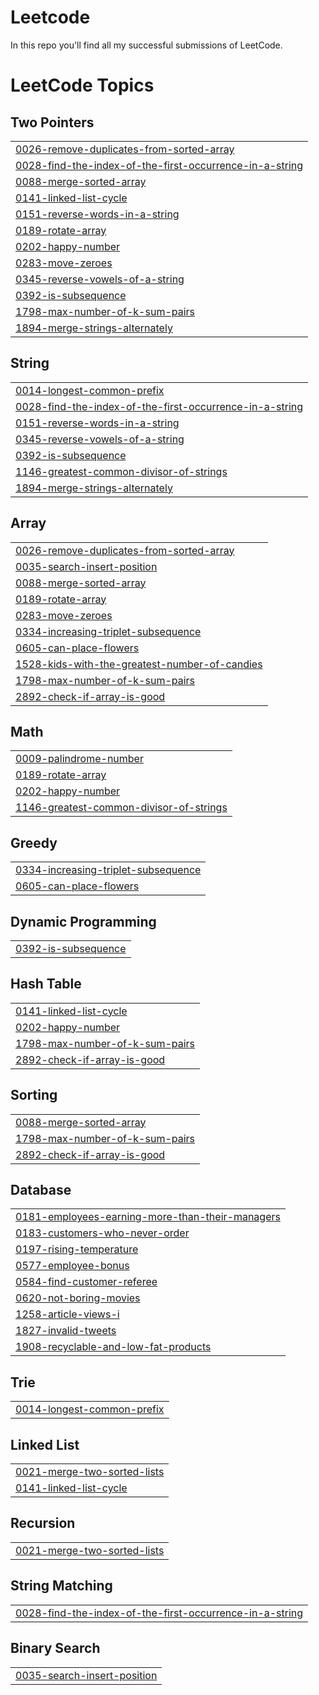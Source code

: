 # Leetcode

In this repo you'll find all my successful submissions of LeetCode.

<!---LeetCode Topics Start-->
# LeetCode Topics
## Two Pointers
|  |
| ------- |
| [0026-remove-duplicates-from-sorted-array](https://github.com/tylrishabh/Leetcode/tree/master/0026-remove-duplicates-from-sorted-array) |
| [0028-find-the-index-of-the-first-occurrence-in-a-string](https://github.com/tylrishabh/Leetcode/tree/master/0028-find-the-index-of-the-first-occurrence-in-a-string) |
| [0088-merge-sorted-array](https://github.com/tylrishabh/Leetcode/tree/master/0088-merge-sorted-array) |
| [0141-linked-list-cycle](https://github.com/tylrishabh/Leetcode/tree/master/0141-linked-list-cycle) |
| [0151-reverse-words-in-a-string](https://github.com/tylrishabh/Leetcode/tree/master/0151-reverse-words-in-a-string) |
| [0189-rotate-array](https://github.com/tylrishabh/Leetcode/tree/master/0189-rotate-array) |
| [0202-happy-number](https://github.com/tylrishabh/Leetcode/tree/master/0202-happy-number) |
| [0283-move-zeroes](https://github.com/tylrishabh/Leetcode/tree/master/0283-move-zeroes) |
| [0345-reverse-vowels-of-a-string](https://github.com/tylrishabh/Leetcode/tree/master/0345-reverse-vowels-of-a-string) |
| [0392-is-subsequence](https://github.com/tylrishabh/Leetcode/tree/master/0392-is-subsequence) |
| [1798-max-number-of-k-sum-pairs](https://github.com/tylrishabh/Leetcode/tree/master/1798-max-number-of-k-sum-pairs) |
| [1894-merge-strings-alternately](https://github.com/tylrishabh/Leetcode/tree/master/1894-merge-strings-alternately) |
## String
|  |
| ------- |
| [0014-longest-common-prefix](https://github.com/tylrishabh/Leetcode/tree/master/0014-longest-common-prefix) |
| [0028-find-the-index-of-the-first-occurrence-in-a-string](https://github.com/tylrishabh/Leetcode/tree/master/0028-find-the-index-of-the-first-occurrence-in-a-string) |
| [0151-reverse-words-in-a-string](https://github.com/tylrishabh/Leetcode/tree/master/0151-reverse-words-in-a-string) |
| [0345-reverse-vowels-of-a-string](https://github.com/tylrishabh/Leetcode/tree/master/0345-reverse-vowels-of-a-string) |
| [0392-is-subsequence](https://github.com/tylrishabh/Leetcode/tree/master/0392-is-subsequence) |
| [1146-greatest-common-divisor-of-strings](https://github.com/tylrishabh/Leetcode/tree/master/1146-greatest-common-divisor-of-strings) |
| [1894-merge-strings-alternately](https://github.com/tylrishabh/Leetcode/tree/master/1894-merge-strings-alternately) |
## Array
|  |
| ------- |
| [0026-remove-duplicates-from-sorted-array](https://github.com/tylrishabh/Leetcode/tree/master/0026-remove-duplicates-from-sorted-array) |
| [0035-search-insert-position](https://github.com/tylrishabh/Leetcode/tree/master/0035-search-insert-position) |
| [0088-merge-sorted-array](https://github.com/tylrishabh/Leetcode/tree/master/0088-merge-sorted-array) |
| [0189-rotate-array](https://github.com/tylrishabh/Leetcode/tree/master/0189-rotate-array) |
| [0283-move-zeroes](https://github.com/tylrishabh/Leetcode/tree/master/0283-move-zeroes) |
| [0334-increasing-triplet-subsequence](https://github.com/tylrishabh/Leetcode/tree/master/0334-increasing-triplet-subsequence) |
| [0605-can-place-flowers](https://github.com/tylrishabh/Leetcode/tree/master/0605-can-place-flowers) |
| [1528-kids-with-the-greatest-number-of-candies](https://github.com/tylrishabh/Leetcode/tree/master/1528-kids-with-the-greatest-number-of-candies) |
| [1798-max-number-of-k-sum-pairs](https://github.com/tylrishabh/Leetcode/tree/master/1798-max-number-of-k-sum-pairs) |
| [2892-check-if-array-is-good](https://github.com/tylrishabh/Leetcode/tree/master/2892-check-if-array-is-good) |
## Math
|  |
| ------- |
| [0009-palindrome-number](https://github.com/tylrishabh/Leetcode/tree/master/0009-palindrome-number) |
| [0189-rotate-array](https://github.com/tylrishabh/Leetcode/tree/master/0189-rotate-array) |
| [0202-happy-number](https://github.com/tylrishabh/Leetcode/tree/master/0202-happy-number) |
| [1146-greatest-common-divisor-of-strings](https://github.com/tylrishabh/Leetcode/tree/master/1146-greatest-common-divisor-of-strings) |
## Greedy
|  |
| ------- |
| [0334-increasing-triplet-subsequence](https://github.com/tylrishabh/Leetcode/tree/master/0334-increasing-triplet-subsequence) |
| [0605-can-place-flowers](https://github.com/tylrishabh/Leetcode/tree/master/0605-can-place-flowers) |
## Dynamic Programming
|  |
| ------- |
| [0392-is-subsequence](https://github.com/tylrishabh/Leetcode/tree/master/0392-is-subsequence) |
## Hash Table
|  |
| ------- |
| [0141-linked-list-cycle](https://github.com/tylrishabh/Leetcode/tree/master/0141-linked-list-cycle) |
| [0202-happy-number](https://github.com/tylrishabh/Leetcode/tree/master/0202-happy-number) |
| [1798-max-number-of-k-sum-pairs](https://github.com/tylrishabh/Leetcode/tree/master/1798-max-number-of-k-sum-pairs) |
| [2892-check-if-array-is-good](https://github.com/tylrishabh/Leetcode/tree/master/2892-check-if-array-is-good) |
## Sorting
|  |
| ------- |
| [0088-merge-sorted-array](https://github.com/tylrishabh/Leetcode/tree/master/0088-merge-sorted-array) |
| [1798-max-number-of-k-sum-pairs](https://github.com/tylrishabh/Leetcode/tree/master/1798-max-number-of-k-sum-pairs) |
| [2892-check-if-array-is-good](https://github.com/tylrishabh/Leetcode/tree/master/2892-check-if-array-is-good) |
## Database
|  |
| ------- |
| [0181-employees-earning-more-than-their-managers](https://github.com/tylrishabh/Leetcode/tree/master/0181-employees-earning-more-than-their-managers) |
| [0183-customers-who-never-order](https://github.com/tylrishabh/Leetcode/tree/master/0183-customers-who-never-order) |
| [0197-rising-temperature](https://github.com/tylrishabh/Leetcode/tree/master/0197-rising-temperature) |
| [0577-employee-bonus](https://github.com/tylrishabh/Leetcode/tree/master/0577-employee-bonus) |
| [0584-find-customer-referee](https://github.com/tylrishabh/Leetcode/tree/master/0584-find-customer-referee) |
| [0620-not-boring-movies](https://github.com/tylrishabh/Leetcode/tree/master/0620-not-boring-movies) |
| [1258-article-views-i](https://github.com/tylrishabh/Leetcode/tree/master/1258-article-views-i) |
| [1827-invalid-tweets](https://github.com/tylrishabh/Leetcode/tree/master/1827-invalid-tweets) |
| [1908-recyclable-and-low-fat-products](https://github.com/tylrishabh/Leetcode/tree/master/1908-recyclable-and-low-fat-products) |
## Trie
|  |
| ------- |
| [0014-longest-common-prefix](https://github.com/tylrishabh/Leetcode/tree/master/0014-longest-common-prefix) |
## Linked List
|  |
| ------- |
| [0021-merge-two-sorted-lists](https://github.com/tylrishabh/Leetcode/tree/master/0021-merge-two-sorted-lists) |
| [0141-linked-list-cycle](https://github.com/tylrishabh/Leetcode/tree/master/0141-linked-list-cycle) |
## Recursion
|  |
| ------- |
| [0021-merge-two-sorted-lists](https://github.com/tylrishabh/Leetcode/tree/master/0021-merge-two-sorted-lists) |
## String Matching
|  |
| ------- |
| [0028-find-the-index-of-the-first-occurrence-in-a-string](https://github.com/tylrishabh/Leetcode/tree/master/0028-find-the-index-of-the-first-occurrence-in-a-string) |
## Binary Search
|  |
| ------- |
| [0035-search-insert-position](https://github.com/tylrishabh/Leetcode/tree/master/0035-search-insert-position) |
<!---LeetCode Topics End-->